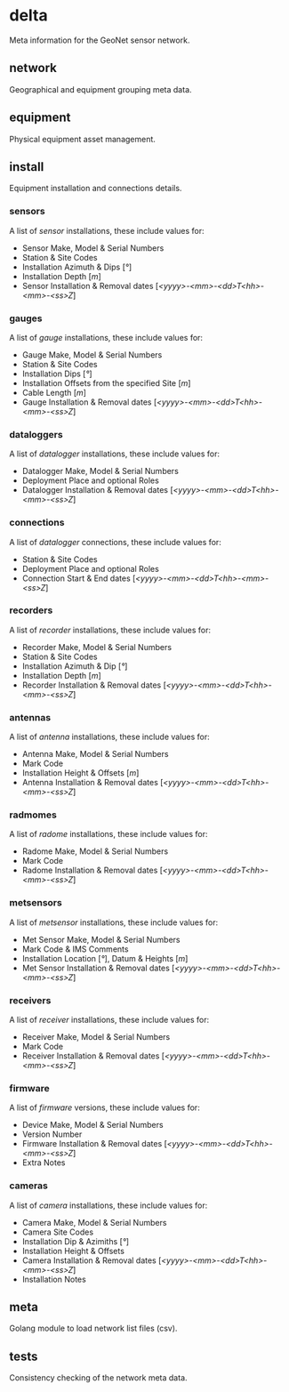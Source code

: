 # delta

Meta information for the GeoNet sensor network.

## network

Geographical and equipment grouping meta data.

## equipment

Physical equipment asset management.

## install

Equipment installation and connections details.

### sensors

A list of _sensor_ installations, these include values for:
- Sensor Make, Model &amp; Serial Numbers
- Station &amp; Site Codes
- Installation Azimuth &amp; Dips [_&deg;_]
- Installation Depth [_m_]
- Sensor Installation &amp; Removal dates [_&lt;yyyy&gt;-&lt;mm&gt;-&lt;dd&gt;T&lt;hh&gt;-&lt;mm&gt;-&lt;ss&gt;Z_]

### gauges

A list of _gauge_ installations, these include values for:
- Gauge Make, Model &amp; Serial Numbers
- Station &amp; Site Codes
- Installation Dips [_&deg;_]
- Installation Offsets from the specified Site [_m_]
- Cable Length [_m_]
- Gauge Installation &amp; Removal dates [_&lt;yyyy&gt;-&lt;mm&gt;-&lt;dd&gt;T&lt;hh&gt;-&lt;mm&gt;-&lt;ss&gt;Z_]

### dataloggers

A list of _datalogger_ installations, these include values for:
- Datalogger Make, Model &amp; Serial Numbers
- Deployment Place and optional Roles
- Datalogger Installation &amp; Removal dates [_&lt;yyyy&gt;-&lt;mm&gt;-&lt;dd&gt;T&lt;hh&gt;-&lt;mm&gt;-&lt;ss&gt;Z_]

### connections

A list of _datalogger_ connections, these include values for:
- Station &amp; Site Codes
- Deployment Place and optional Roles
- Connection Start &amp; End dates [_&lt;yyyy&gt;-&lt;mm&gt;-&lt;dd&gt;T&lt;hh&gt;-&lt;mm&gt;-&lt;ss&gt;Z_]

### recorders

A list of _recorder_ installations, these include values for:
- Recorder Make, Model &amp; Serial Numbers
- Station &amp; Site Codes
- Installation Azimuth &amp; Dip [_&deg;_]
- Installation Depth [_m_]
- Recorder Installation &amp; Removal dates [_&lt;yyyy&gt;-&lt;mm&gt;-&lt;dd&gt;T&lt;hh&gt;-&lt;mm&gt;-&lt;ss&gt;Z_]

### antennas

A list of _antenna_ installations, these include values for:
- Antenna Make, Model &amp; Serial Numbers
- Mark Code
- Installation Height &amp; Offsets [_m_]
- Antenna Installation &amp; Removal dates [_&lt;yyyy&gt;-&lt;mm&gt;-&lt;dd&gt;T&lt;hh&gt;-&lt;mm&gt;-&lt;ss&gt;Z_]

### radmomes

A list of _radome_ installations, these include values for:
- Radome Make, Model &amp; Serial Numbers
- Mark Code
- Radome Installation &amp; Removal dates [_&lt;yyyy&gt;-&lt;mm&gt;-&lt;dd&gt;T&lt;hh&gt;-&lt;mm&gt;-&lt;ss&gt;Z_]

### metsensors

A list of _metsensor_ installations, these include values for:
- Met Sensor Make, Model &amp; Serial Numbers
- Mark Code &amp; IMS Comments
- Installation Location [_&deg;_], Datum &amp; Heights [_m_]
- Met Sensor Installation &amp; Removal dates [_&lt;yyyy&gt;-&lt;mm&gt;-&lt;dd&gt;T&lt;hh&gt;-&lt;mm&gt;-&lt;ss&gt;Z_]

### receivers

A list of _receiver_ installations, these include values for:
- Receiver Make, Model &amp; Serial Numbers
- Mark Code
- Receiver Installation &amp; Removal dates [_&lt;yyyy&gt;-&lt;mm&gt;-&lt;dd&gt;T&lt;hh&gt;-&lt;mm&gt;-&lt;ss&gt;Z_]

### firmware

A list of _firmware_ versions, these include values for:
- Device Make, Model &amp; Serial Numbers
- Version Number
- Firmware Installation &amp; Removal dates [_&lt;yyyy&gt;-&lt;mm&gt;-&lt;dd&gt;T&lt;hh&gt;-&lt;mm&gt;-&lt;ss&gt;Z_]
- Extra Notes

### cameras

A list of _camera_ installations, these include values for:
- Camera Make, Model &amp; Serial Numbers
- Camera Site Codes
- Installation Dip &amp; Azimiths [_&deg;_]
- Installation Height &amp; Offsets
- Camera Installation &amp; Removal dates [_&lt;yyyy&gt;-&lt;mm&gt;-&lt;dd&gt;T&lt;hh&gt;-&lt;mm&gt;-&lt;ss&gt;Z_]
- Installation Notes

## meta

Golang module to load network list files (csv).

## tests

Consistency checking of the network meta data.
